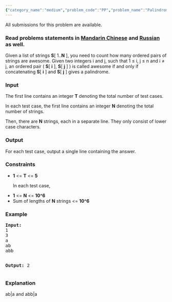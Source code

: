 ```yaml
---
{"category_name":"medium","problem_code":"PP","problem_name":"Palindrome Pairs","languages_supported":{"0":"ADA","1":"ASM","2":"BASH","3":"BF","4":"C","5":"C99 strict","6":"CAML","7":"CLOJ","8":"CLPS","9":"CPP 4.3.2","10":"CPP 4.9.2","11":"CPP14","12":"CS2","13":"D","14":"ERL","15":"FORT","16":"FS","17":"GO","18":"HASK","19":"ICK","20":"ICON","21":"JAVA","22":"JS","23":"LISP clisp","24":"LISP sbcl","25":"LUA","26":"NEM","27":"NICE","28":"NODEJS","29":"PAS fpc","30":"PAS gpc","31":"PERL","32":"PERL6","33":"PHP","34":"PIKE","35":"PRLG","36":"PYPY","37":"PYTH","38":"PYTH 3.4","39":"RUBY","40":"SCALA","41":"SCM chicken","42":"SCM guile","43":"SCM qobi","44":"ST","45":"TCL","46":"TEXT","47":"WSPC"},"max_timelimit":3,"source_sizelimit":50000,"problem_author":"shangjingbo","problem_tester":null,"date_added":"9-10-2015","tags":{"0":"cook63","1":"medium","2":"palindrome","3":"rolling","4":"shangjingbo","5":"strings","6":"trie"},"editorial_url":"http://discuss.codechef.com/problems/PP","time":{"view_start_date":1445193000,"submit_start_date":1445193000,"visible_start_date":1445193000,"end_date":1735669800},"layout":"problem"}
---
```

<span class="solution-visible-txt">All submissions for this problem are available.</span><h3> Read problems statements in <a target="_blank" href="http://www.codechef.com/download/translated/COOK63/mandarin/PP.pdf">Mandarin Chinese</a> and <a target="_blank" href="http://www.codechef.com/download/translated/COOK63/russian/PP.pdf">Russian</a> as well.</h3>
<p>
Given a list of strings <b>S</b>[ 1..<b>N</b> ], you need to count how many ordered pairs of strings are awesome. Given two integers i and j, such that 1 ≤ i, j ≤ n and i ≠ j, an ordered pair ( <b>S</b>[ <b>i</b> ], <b>S</b>[ <b>j</b> ] ) is called awesome if and only if concatenating <b>S</b>[ <b>i</b> ] and <b>S</b>[ <b>j</b> ] gives a palindrome.</p>
<h3>Input</h3>
<p>The first line contains an integer <b>T</b> denoting the total number of test cases.</p>
<p>In each test case, the first line contains an integer <b>N</b> denoting the total number of strings.</p>
<p>Then, there are <b>N</b> strings, each in a separate line. They only consist of lower case characters.</p>
<h3>Output</h3>
<p>For each test case, output a single line containing the answer.</p>
<h3>Constraints</h3>
<ul>
<li><b>1</b> &lt;= <b>T</b> &lt;= <b>5</b></li>
<p>In each test case,</p>
<li><b>1</b> &lt;= <b>N</b> &lt;= <b>10^6</b></li>
<li>Sum of lengths of <b>N</b> strings &lt;= <b>10^6</b></li>
</ul>
<h3>Example</h3>
<pre><b>Input:</b>
1
3
a
ab
abb

<b>Output:</b>
2
</pre><h3>Explanation</h3>
<p>ab|a and abb|a</p>
